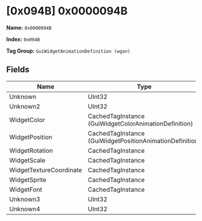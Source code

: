 # [0x094B] 0x0000094B

**Name:** ```0x0000094B```

**Index:** ```0x094B```

**Tag Group:** ```GuiWidgetAnimationDefinition (wgan)```

## Fields

Name	| Type	| Value
---	|---	|---	|
Unknown	|UInt32	|0
Unknown2	|UInt32	|0
WidgetColor	|CachedTagInstance (GuiWidgetColorAnimationDefinition)	|[[0x07AD] 0x000007AD](../GuiWidgetColorAnimationDefinition/07AD.md)
WidgetPosition	|CachedTagInstance (GuiWidgetPositionAnimationDefinition)	|[[0x094D] 0x0000094D](../GuiWidgetPositionAnimationDefinition/094D.md)
WidgetRotation	|CachedTagInstance	|null
WidgetScale	|CachedTagInstance	|null
WidgetTextureCoordinate	|CachedTagInstance	|null
WidgetSprite	|CachedTagInstance	|null
WidgetFont	|CachedTagInstance	|null
Unknown3	|UInt32	|0
Unknown4	|UInt32	|0


